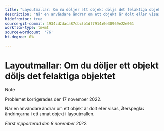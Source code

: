 ```yaml
---
title: "Layoutmallar: Om du döljer ett objekt döljs det felaktiga objektet"
description: "När en användare ändrar om ett objekt är dolt eller visas återspeglas ändringarna i ett annat objekt i layoutmallen."
hidefromtoc: true
source-git-commit: 4934cd2daca87cbc3b1df7914a0e38969e22e061
workflow-type: tm+mt
source-wordcount: '76'
ht-degree: 0%

---
```



# Layoutmallar: Om du döljer ett objekt döljs det felaktiga objektet

>[!NOTE]
>
>Problemet korrigerades den 17 november 2022.

När en användare ändrar om ett objekt är dolt eller visas, återspeglas ändringarna i ett annat objekt i layoutmallen.

_Först rapporterad den 8 november 2022._


